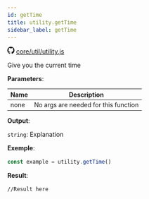 ```yaml
---
id: getTime
title: utility.getTime
sidebar_label: getTime
---
```

![](/img/github.png) [core/util/utility.js](https://github.com/TrustedSourceLeaks/LeakedServer/blob/master/core/util/utility.js)

Give you the current time

**Parameters**:

Name  |   Description 
----------- |   -----------
none  |  No args are needed for this function


**Output**:

`string`: Explanation


**Exemple**:
```js
const example = utility.getTime()
```

**Result**:
```
//Result here
```